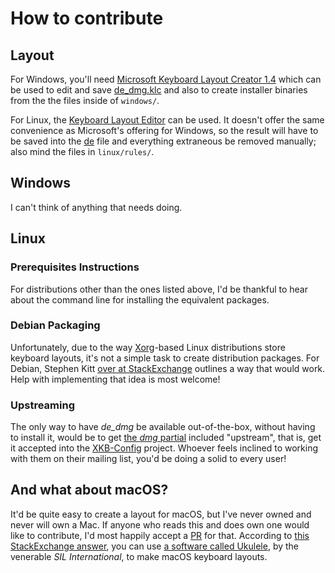 # How to contribute

## Layout

For Windows, you'll need [Microsoft Keyboard Layout Creator 1.4](https://www.microsoft.com/en-us/download/details.aspx?id=22339) which can be used to edit and save [de_dmg.klc](de_dmg.klc) and also to create installer binaries from the the files inside of `windows/`.

For Linux, the [Keyboard Layout Editor](https://code.google.com/archive/p/keyboardlayouteditor/) can be used. It doesn't offer the same convenience as Microsoft's offering for Windows, so the result will have to be saved into the [de](linux/symbols/de) file and everything extraneous be removed manually; also mind the files in `linux/rules/`.

## Windows

I can't think of anything that needs doing.

## Linux 

### Prerequisites Instructions

For distributions other than the ones listed above, I'd be thankful to hear about the command line for installing the equivalent packages.

### Debian Packaging

Unfortunately, due to the way [Xorg](https://www.x.org/wiki/)-based Linux distributions store keyboard layouts, it's not a simple task to create distribution packages. For Debian, Stephen Kitt [over at StackExchange](https://unix.stackexchange.com/a/525397/131503) outlines a way that would work. Help with implementing that idea is most welcome!

### Upstreaming

The only way to have _de_dmg_ be available out-of-the-box, without having to install it, would be to get [the _dmg_ partial](https://github.com/sixtyfive/de_dmg/blob/master/linux/symbols/de) included "upstream", that is, get it accepted into the [XKB-Config](https://www.freedesktop.org/wiki/Software/XKeyboardConfig/Development/) project. Whoever feels inclined to working with them on their mailing list, you'd be doing a solid to every user!

## And what about macOS?

It'd be quite easy to create a layout for macOS, but I've never owned and never will own a Mac. If anyone who reads this and does own one would like to contribute, I'd most happily accept a [PR]((https://github.com/sixtyfive/de_dmg/compare)) for that. According to [this StackExchange answer](https://superuser.com/questions/665494/how-to-make-a-custom-keyboard-layout-in-os-x), you can use [a software called Ukulele](http://scripts.sil.org/cms/scripts/page.php?site_id=nrsi&id=ukelele), by the venerable _SIL International_, to make macOS keyboard layouts.
